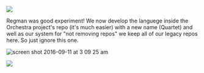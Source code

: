 [![](http://www.karyfoundation.org/developer/dead-repo/gitbadge.png)](http://www.karyfoundation.org/developer/dead-repo/)

Regman was good experiment! We now develop the languege inside the Orchestra project's repo (it's much easier) with a new name (Quartet) and well as our system for "not removing repos" we keep all of our legacy repos here. So just ignore this one.

![screen shot 2016-09-11 at 3 09 25 am](https://cloud.githubusercontent.com/assets/2157285/18417559/4636e04e-7849-11e6-8795-438697b86e87.jpg)

[![](http://www.karyfoundation.org/developer/dead-repo/gitbadge.png)](http://www.karyfoundation.org/developer/dead-repo/)
